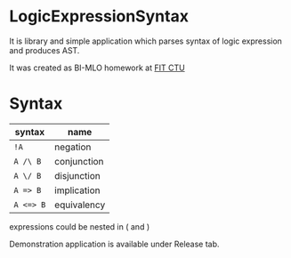 # LogicExpressionSyntax
It is library and simple application which parses syntax of logic expression and produces AST.

It was created as BI-MLO homework at [FIT CTU](https://fit.cvut.cz)

# Syntax

| syntax    | name        |
|-----------|-------------|
| `!A`      | negation    |
| `A /\ B`  | conjunction |
| `A \/ B`  | disjunction |
| `A => B`  | implication |
| `A <=> B` | equivalency |

expressions could be nested in ( and )

Demonstration application is available under Release tab.


